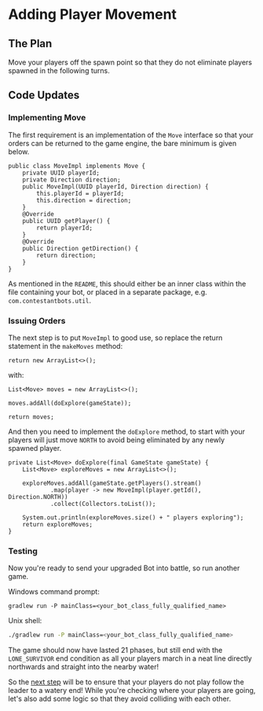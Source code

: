 # Adding Player Movement

## The Plan
Move your players off the spawn point so that they do not eliminate players spawned in the following turns.

## Code Updates

### Implementing Move
The first requirement is an implementation of the `Move` interface so that your orders can be returned to the game
engine, the bare minimum is given below.

```
public class MoveImpl implements Move {
    private UUID playerId;
    private Direction direction;
    public MoveImpl(UUID playerId, Direction direction) {
        this.playerId = playerId;
        this.direction = direction;
    }
    @Override
    public UUID getPlayer() {
        return playerId;
    }
    @Override
    public Direction getDirection() {
        return direction;
    }
}
```

As mentioned in the `README`, this should either be an inner class within the file containing your bot, or placed in a
separate package, e.g. `com.contestantbots.util`.

### Issuing Orders
The next step is to put `MoveImpl` to good use, so replace the return statement in the `makeMoves` method:

```
return new ArrayList<>();
```

with:

```
List<Move> moves = new ArrayList<>();

moves.addAll(doExplore(gameState));

return moves;
```

And then you need to implement the `doExplore` method, to start with your players will just move `NORTH` to avoid being
eliminated by any newly spawned player.

```
private List<Move> doExplore(final GameState gameState) {
    List<Move> exploreMoves = new ArrayList<>();

    exploreMoves.addAll(gameState.getPlayers().stream()
            .map(player -> new MoveImpl(player.getId(), Direction.NORTH))
            .collect(Collectors.toList());
    
    System.out.println(exploreMoves.size() + " players exploring");
    return exploreMoves;
}
```

### Testing
Now you're ready to send your upgraded Bot into battle, so run another game.

Windows command prompt:

```batch
gradlew run -P mainClass=<your_bot_class_fully_qualified_name>
```

Unix shell:

```sh
./gradlew run -P mainClass=<your_bot_class_fully_qualified_name>
```

The game should now have lasted 21 phases, but still end with the `LONE_SURVIVOR` end condition as all your players
march in a neat line directly northwards and straight into the nearby water!

So the [next step](2-avoiding-out-of-bounds.md) will be to ensure that your players do not play follow the leader to a
watery end!  While you're checking where your players are going, let's also add some logic so that they avoid colliding
with each other.
